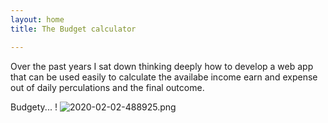 ```yaml
---
layout: home
title: The Budget calculator

---
```


Over the past years  I  sat down thinking deeply how to develop a web app that can be used easily to calculate the availabe income earn and expense out of daily perculations and the final outcome.

Budgety...
!
![2020-02-02-488925.png](https://jameszokah.github.io/josh/assets/2020-02-02-488925.png)

